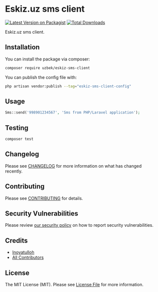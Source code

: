 # Eskiz.uz sms client

[![Latest Version on Packagist](https://img.shields.io/packagist/v/uzbek/eskiz-sms-client.svg?style=flat-square)](https://packagist.org/packages/uzbek/eskiz-sms-client)
[![Total Downloads](https://img.shields.io/packagist/dt/uzbek/eskiz-sms-client.svg?style=flat-square)](https://packagist.org/packages/uzbek/eskiz-sms-client)

Eskiz.uz sms client.

## Installation

You can install the package via composer:

```bash
composer require uzbek/eskiz-sms-client
```

You can publish the config file with:

```bash
php artisan vendor:publish --tag="eskiz-sms-client-config"
```

## Usage

```php
Sms::send('998901234567', 'Sms from PHP/Laravel application');
```

## Testing

```bash
composer test
```

## Changelog

Please see [CHANGELOG](CHANGELOG.md) for more information on what has changed recently.

## Contributing

Please see [CONTRIBUTING](https://github.com/spatie/.github/blob/main/CONTRIBUTING.md) for details.

## Security Vulnerabilities

Please review [our security policy](../../security/policy) on how to report security vulnerabilities.

## Credits

- [Inoyatulloh](https://github.com/professor93)
- [All Contributors](../../contributors)

## License

The MIT License (MIT). Please see [License File](LICENSE.md) for more information.
